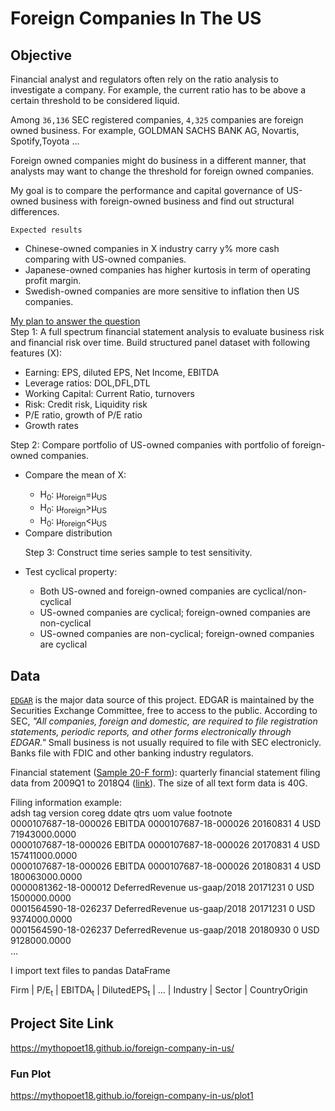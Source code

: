 # Foreign Companies In The US

## Objective
Financial analyst and regulators often rely on the ratio analysis to investigate a company. For example, the current ratio has to be above a certain threshold to be considered liquid.

Among ```36,136``` SEC registered companies, ```4,325``` companies are foreign owned business. For example, GOLDMAN SACHS BANK AG, Novartis, Spotify,Toyota ...

Foreign owned companies might do business in a different manner, that analysts may want to change the threshold for foreign owned companies.

My goal is to compare the performance and capital governance of US-owned business with foreign-owned business and find out structural differences. 

```Expected results```<br>
  <ul type="disc">
  <li>Chinese-owned companies in X industry carry y% more cash comparing with US-owned companies.</li>
  
  <li>Japanese-owned companies has higher kurtosis in term of operating profit margin.</li>
  
  <li>Swedish-owned companies are more sensitive to inflation then US companies.</li>
</ul>
  

[My plan to answer the question](https://placehold.it/15/c5f015/000000?text=+)<br>
  Step 1: A full spectrum financial statement analysis to evaluate business risk and financial risk over time. Build structured panel dataset with following features (X):<br>
  <ul type="disc">
  <li>Earning: EPS, diluted EPS, Net Income, EBITDA</li>
  <li>Leverage ratios: DOL,DFL,DTL</li>
  <li>Working Capital: Current Ratio, turnovers</li>
  <li>Risk: Credit risk, Liquidity risk</li>
  <li>P/E ratio, growth of P/E ratio</li>
  <li>Growth rates</li>
  </ul>
  
  Step 2: Compare portfolio of US-owned companies with portfolio of foreign-owned companies.
  <ul type="disc">
  <li>Compare the mean of X:</li>
     <ul type="bullet">
     <li>H<sub>0</sub>: &mu;<sub>foreign</sub>=&mu;<sub>US</sub></li>
     <li>H<sub>0</sub>: &mu;<sub>foreign</sub>>&mu;<sub>US</sub></li>
     <li>H<sub>0</sub>: &mu;<sub>foreign</sub><&mu;<sub>US</sub></li>
     </ul>   
  
  <li>Compare distribution<br> 
  
 Step 3: Construct time series sample to test sensitivity.
  <li>Test cyclical property: </li>
     <ul type="bullet">
     <li>Both US-owned and foreign-owned companies are cyclical/non-cyclical</li>
     <li>US-owned companies are cyclical; foreign-owned companies are non-cyclical</li>
     <li>US-owned companies are non-cyclical; foreign-owned companies are cyclical</li>
     </ul>  
  </ul>
  
## Data

<a href="https://www.sec.gov/edgar/searchedgar/companysearch.html">```EDGAR```</a> is the major data source of this project. EDGAR is maintained by the Securities Exchange Committee, free to access to the public. According to SEC,<i> "All companies, foreign and domestic, are required to file registration statements, periodic reports, and other forms electronically through EDGAR."</i> Small business is not usually required to file with SEC electronicly. Banks file with FDIC and other banking industry regulators. 


Financial statement (<a href="https://www.sec.gov/Archives/edgar/data/1639920/000156459019002688/ck0001639920-20f_20181231.htm#ITEM_8_INFORMATION_FINANCIAL">Sample 20-F form</a>): quarterly financial statement filing data from 2009Q1 to 2018Q4 (<a href="https:https://www.sec.gov/dera/data/financial-statement-data-sets.html">link</a>). The size of all text form data is 40G.


Filing information example:<br>
adsh	tag	version	coreg	ddate	qtrs	uom	value	footnote<br>
0000107687-18-000026	EBITDA	0000107687-18-000026		20160831	4	USD	71943000.0000	<br>
0000107687-18-000026	EBITDA	0000107687-18-000026		20170831	4	USD	157411000.0000	<br>
0000107687-18-000026	EBITDA	0000107687-18-000026		20180831	4	USD	180063000.0000	<br>
0000081362-18-000012	DeferredRevenue	us-gaap/2018		20171231	0	USD	1500000.0000	<br>
0001564590-18-026237	DeferredRevenue	us-gaap/2018		20171231	0	USD	9374000.0000	<br>
0001564590-18-026237	DeferredRevenue	us-gaap/2018		20180930	0	USD	9128000.0000	<br>
... <br>

I import text files to pandas DataFrame<br>

Firm | P/E<sub>t</sub> |  EBITDA<sub>t</sub> |  DilutedEPS<sub>t</sub>  |  ...  | Industry  | Sector |  CountryOrigin   


## Project Site Link
https://mythopoet18.github.io/foreign-company-in-us/ <br>

### Fun Plot
https://mythopoet18.github.io/foreign-company-in-us/plot1




